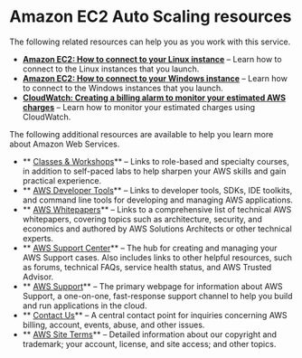 # Amazon EC2 Auto Scaling resources<a name="as-resources"></a>

The following related resources can help you as you work with this service\.
+ **[Amazon EC2: How to connect to your Linux instance](https://docs.aws.amazon.com/AWSEC2/latest/UserGuide/AccessingInstances.html)** – Learn how to connect to the Linux instances that you launch\.
+ **[Amazon EC2: How to connect to your Windows instance](https://docs.aws.amazon.com/AWSEC2/latest/WindowsGuide/connecting_to_windows_instance.html)** – Learn how to connect to the Windows instances that you launch\.
+ **[CloudWatch: Creating a billing alarm to monitor your estimated AWS charges](https://docs.aws.amazon.com/AmazonCloudWatch/latest/monitoring/monitor_estimated_charges_with_cloudwatch.html)** – Learn how to monitor your estimated charges using CloudWatch\.

The following additional resources are available to help you learn more about Amazon Web Services\.
+ ** [Classes & Workshops](https://aws.amazon.com/training/course-descriptions/)** – Links to role\-based and specialty courses, in addition to self\-paced labs to help sharpen your AWS skills and gain practical experience\.
+ ** [AWS Developer Tools](https://aws.amazon.com/tools/)** – Links to developer tools, SDKs, IDE toolkits, and command line tools for developing and managing AWS applications\.
+ ** [AWS Whitepapers](https://aws.amazon.com/whitepapers/)** – Links to a comprehensive list of technical AWS whitepapers, covering topics such as architecture, security, and economics and authored by AWS Solutions Architects or other technical experts\.
+ ** [AWS Support Center](https://console.aws.amazon.com/support/home#/)** – The hub for creating and managing your AWS Support cases\. Also includes links to other helpful resources, such as forums, technical FAQs, service health status, and AWS Trusted Advisor\.
+ ** [AWS Support](https://aws.amazon.com/premiumsupport/)** – The primary webpage for information about AWS Support, a one\-on\-one, fast\-response support channel to help you build and run applications in the cloud\.
+ ** [Contact Us](https://aws.amazon.com/contact-us/)** – A central contact point for inquiries concerning AWS billing, account, events, abuse, and other issues\. 
+ ** [AWS Site Terms](https://aws.amazon.com/terms/)** – Detailed information about our copyright and trademark; your account, license, and site access; and other topics\.